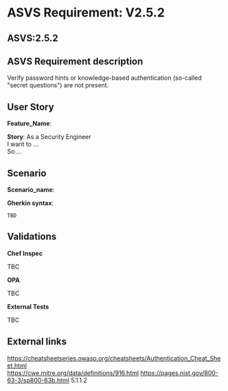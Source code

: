 # ASVS Requirement: V2.5.2

## ASVS:2.5.2

## ASVS Requirement description

Verify password hints or knowledge-based authentication (so-called "secret questions") are not present.

## User Story

**Feature_Name**: 

**Story**:
As a Security Engineer\
I want to ...\
So ...

## Scenario

**Scenario_name**: 

**Gherkin syntax**:

```gherkin
TBD
```

## Validations

**Chef Inspec**

TBC

**OPA**

TBC

**External Tests**

TBC

## External links

<https://cheatsheetseries.owasp.org/cheatsheets/Authentication_Cheat_Sheet.html> \
<https://cwe.mitre.org/data/definitions/916.html>
<https://pages.nist.gov/800-63-3/sp800-63b.html> 5.1.1.2

